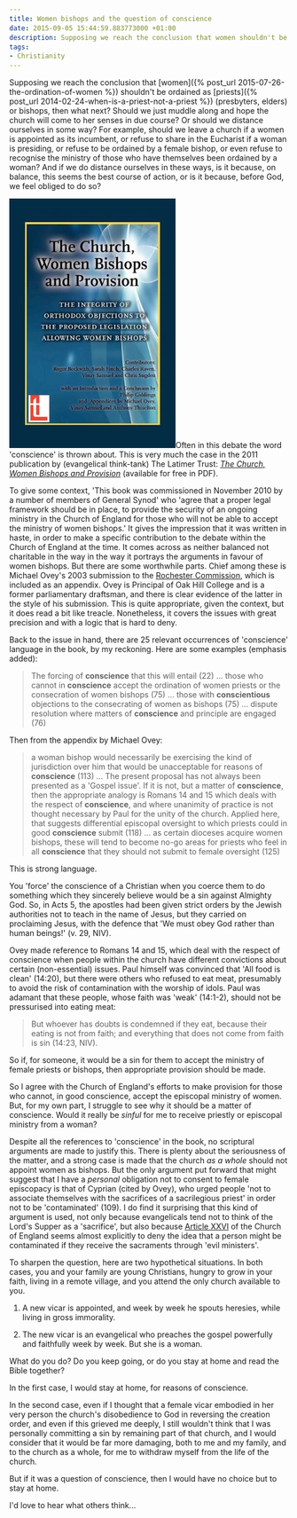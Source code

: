 ```yaml
---
title: Women bishops and the question of conscience
date: 2015-09-05 15:44:59.883773000 +01:00
description: Supposing we reach the conclusion that women shouldn't be ordained as priests or bishops, then what next? What are we consicence-bound to do?
tags:
- Christianity
---
```

Supposing we reach the conclusion that [women]({% post_url 2015-07-26-the-ordination-of-women %}) shouldn't be ordained as [priests]({% post_url 2014-02-24-when-is-a-priest-not-a-priest %}) (presbyters, elders) or bishops, then what next? Should we just muddle along and hope the church will come to her senses in due course? Or should we distance ourselves in some way? For example, should we leave a church if a women is appointed as its incumbent, or refuse to share in the Eucharist if a woman is presiding, or refuse to be ordained by a female bishop, or even refuse to recognise the ministry of those who have themselves been ordained by a woman? And if we do distance ourselves in these ways, is it because, on balance, this seems the best course of action, or is it because, before God, we feel obliged to do so?

[<img alt="The Church, Women Bishops and Provision" title="The Church, Women Bishops and Provision" src="/assets/latimer-cwp.jpg" class="alignright" />](http://www.latimertrust.org/index.php/publications/books-and-compilations/150-cwp)Often in this debate the word 'conscience' is thrown about. This is very much the case in the 2011 publication by (evangelical think-tank) The Latimer Trust: [_The Church, Women Bishops and Provision_](http://www.latimertrust.org/index.php/publications/books-and-compilations/150-cwp) (available for free in PDF).

To give some context, 'This book was commissioned in November 2010 by a number of members of General Synod' who 'agree that a proper legal framework should be in place, to provide the security of an ongoing ministry in the Church of England for those who will not be able to accept the ministry of women bishops.' It gives the impression that it was written in haste, in order to make a specific contribution to the debate within the Church of England at the time. It comes across as neither balanced not charitable in the way in the way it portrays the arguments in favour of women bishops. But there are some worthwhile parts. Chief among these is Michael Ovey's 2003 submission to the [Rochester Commission](http://archive.churchsociety.org/issues_new/ministry/wombishop/iss_ministry_wombishop_rochester.asp), which is included as an appendix. Ovey is Principal of Oak Hill College and is a former parliamentary draftsman, and there is clear evidence of the latter in the style of his submission. This is quite appropriate, given the context, but it does read a bit like treacle. Nonetheless, it covers the issues with great precision and with a logic that is hard to deny.

Back to the issue in hand, there are 25 relevant occurrences of 'conscience' language in the book, by my reckoning. Here are some examples (emphasis added):

> The forcing of **conscience** that this will entail (22) ... those who cannot in **conscience** accept the ordination of women priests or the consecration of women bishops (75) ... those with **conscientious** objections to the consecrating of women as bishops (75) ... dispute resolution where matters of **conscience** and principle are engaged (76)

Then from the appendix by Michael Ovey:

> a woman bishop would necessarily be exercising the kind of jurisdiction over him that would be unacceptable for reasons of **conscience** (113) ... The present proposal has not always been presented as a 'Gospel issue'. If it is not, but a matter of **conscience**, then the appropriate analogy is Romans 14 and 15 which deals with the respect of **conscience**, and where unanimity of practice is not thought necessary by Paul for the unity of the church. Applied here, that suggests differential episcopal oversight to which priests could in good **conscience** submit (118) ... as certain dioceses acquire women bishops, these will tend to become no-go areas for priests who feel in all **conscience** that they should not submit to female oversight (125)

This is strong language.

You 'force' the conscience of a Christian when you coerce them to do something which they sincerely believe would be a sin against Almighty God. So, in Acts 5, the apostles had been given strict orders by the Jewish authorities not to teach in the name of Jesus, but they carried on proclaiming Jesus, with the defence that 'We must obey God rather than human beings!' (v. 29, NIV).

Ovey made reference to Romans 14 and 15, which deal with the respect of conscience when people within the church have different convictions about certain (non-essential) issues. Paul himself was convinced that 'All food is clean' (14:20), but there were others who refused to eat meat, presumably to avoid the risk of contamination with the worship of idols. Paul was adamant that these people, whose faith was 'weak' (14:1-2), should not be pressurised into eating meat:

> But whoever has doubts is condemned if they eat, because their eating is not from faith; and everything that does not come from faith is sin (14:23, NIV).

So if, for someone, it would be a sin for them to accept the ministry of female priests or bishops, then appropriate provision should be made.

So I agree with the Church of England's efforts to make provision for those who cannot, in good conscience, accept the episcopal ministry of women. But, for my own part, I struggle to see why it should be a matter of conscience. Would it really be _sinful_ for me to receive priestly or episcopal ministry from a woman?

Despite all the references to 'conscience' in the book, no scriptural arguments are made to justify this. There is plenty about the seriousness of the matter, and a strong case is made that the church _as a whole_ should not appoint women as bishops. But the only argument put forward that might suggest that I have a _personal_ obligation not to consent to female episcopacy is that of Cyprian (cited by Ovey), who urged people 'not to associate themselves with the sacrifices of a sacrilegious priest' in order not to be 'contaminated' (109). I do find it surprising that this kind of argument is used, not only because evangelicals tend not to think of the Lord's Supper as a 'sacrifice', but also because [Article XXVI](https://www.churchofengland.org/prayer-worship/worship/book-of-common-prayer/articles-of-religion.aspx#XXVI) of the Church of England seems almost explicitly to deny the idea that a person might be contaminated if they receive the sacraments through 'evil ministers'.

To sharpen the question, here are two hypothetical situations. In both cases, you and your family are young Christians, hungry to grow in your faith, living in a remote village, and you attend the only church available to you.

1. A new vicar is appointed, and week by week he spouts heresies, while living in gross immorality. 

1. The new vicar is an evangelical who preaches the gospel powerfully and faithfully week by week. But she is a woman.

What do you do? Do you keep going, or do you stay at home and read the Bible together?

In the first case, I would stay at home, for reasons of conscience.

In the second case, even if I thought that a female vicar embodied in her very person the church's disobedience to God in reversing the creation order, and even if this grieved me deeply, I still wouldn't think that I was personally committing a sin by remaining part of that church, and I would consider that it would be far more damaging, both to me and my family, and to the church as a whole, for me to withdraw myself from the life of the church.

But if it was a question of conscience, then I would have no choice but to stay at home.

I'd love to hear what others think...
